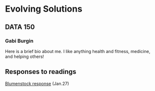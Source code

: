 # Evolving Solutions

## DATA 150

### Gabi Burgin

Here is a brief bio about me. I like anything health and fitness, medicine, and helping others!

## Responses to readings

[Blumenstock response](https://github.com/glburgin/workshop/blob/master/Blumenstock.md) (Jan.27)
